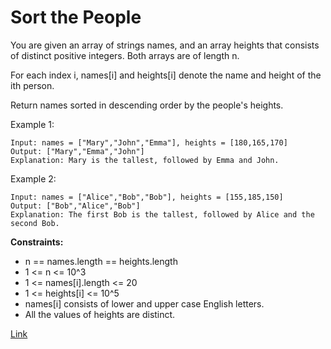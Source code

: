 # Sort the People
You are given an array of strings names, and an array heights that consists of distinct positive integers. Both arrays are of length n.

For each index i, names[i] and heights[i] denote the name and height of the ith person.

Return names sorted in descending order by the people's heights.


Example 1:

```
Input: names = ["Mary","John","Emma"], heights = [180,165,170]
Output: ["Mary","Emma","John"]
Explanation: Mary is the tallest, followed by Emma and John.
```

Example 2:

```
Input: names = ["Alice","Bob","Bob"], heights = [155,185,150]
Output: ["Bob","Alice","Bob"]
Explanation: The first Bob is the tallest, followed by Alice and the second Bob.
```

**Constraints:**
- n == names.length == heights.length
- 1 <= n <= 10^3
- 1 <= names[i].length <= 20
- 1 <= heights[i] <= 10^5
- names[i] consists of lower and upper case English letters.
- All the values of heights are distinct.

[Link](https://leetcode.com/problems/sort-the-people/)